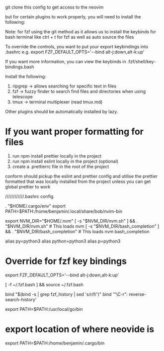 git clone this config to get access to the neovim

but for certain plugins to work properly, you will need to install the following:


Note: for fzf using the git method as it allows us to install the keybinds for bash terminal like ctrl + t for fzf as well as auto source the files

To override the controls, you want to put your export keybindings into .bashrc
e.g. 
export FZF_DEFAULT_OPTS='--bind alt-j:down,alt-k:up'

If you want more information, you can view the keybinds in
.fzf/shell/key-bindings.bash


Install the following:
1. ripgrep -> allows searching for specific text in files
2. fzf -> fuzzy finder to search find files and directories when using telescope
3. tmux -> terminal multiplexer (read tmux.md)

Other plugins should be automatically installed by lazy.

# If you want proper formatting for files
1. run npm install prettier locally in the project
2. run npm install eslint locally in the project (optional)
3. create a .prettierrc file in the root of the project

conform should pickup the eslint and prettier config and utilise the prettier formatted that was locally installed from the project
unless you can get global prettier to work



////////////.bashrc config

. "$HOME/.cargo/env"
export PATH=$PATH:/home/benjamin/.local/share/bob/nvim-bin

export NVM_DIR="$HOME/.nvm"
[ -s "$NVM_DIR/nvm.sh" ] && \. "$NVM_DIR/nvm.sh"  # This loads nvm
[ -s "$NVM_DIR/bash_completion" ] && \. "$NVM_DIR/bash_completion"  # This loads nvm bash_completion

alias py=python3
alias python=python3
alias p=python3

# Override for fzf key bindings
export FZF_DEFAULT_OPTS='--bind alt-j:down,alt-k:up'

[ -f ~/.fzf.bash ] && source ~/.fzf.bash

bind "$(bind -s | grep fzf_history | sed 's/r/f/')"
bind '"\C-r": reverse-search-history'

export PATH=$PATH:/usr/local/go/bin

# export location of where neovide is 
export PATH=$PATH:/home/benjamin/.cargo/bin




